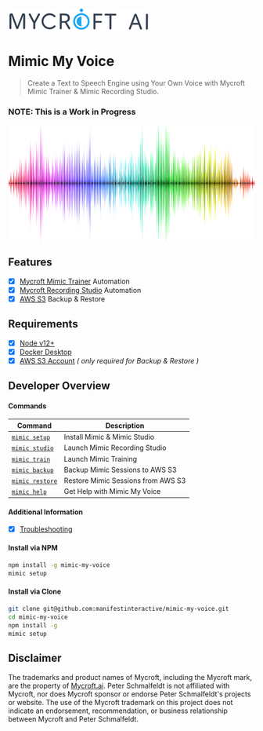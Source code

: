 ![Logo](docs/img/mycroft-logo.png "Logo")

Mimic My Voice
===

> Create a Text to Speech Engine using Your Own Voice with Mycroft Mimic Trainer & Mimic Recording Studio.

### NOTE:  This is a Work in Progress

![Audio](docs/img/audio.png "Audio")
## Features

- [X] [Mycroft Mimic Trainer](https://github.com/MycroftAI/mimic2) Automation
- [X] [Mycroft Recording Studio](https://github.com/MycroftAI/mimic-recording-studio) Automation
- [X] [AWS S3](https://aws.amazon.com/s3/) Backup & Restore

## Requirements

- [X] [Node v12+](https://nodejs.org/en/download/)
- [X] [Docker Desktop](https://www.docker.com/products/docker-desktop)
- [X] [AWS S3 Account](https://aws.amazon.com/s3) _( only required for Backup & Restore )_

## Developer Overview

#### Commands

Command                                | Description
---------------------------------------|--------------------------
[`mimic setup`](docs/cmd-setup.md)     | Install Mimic & Mimic Studio
[`mimic studio`](docs/cmd-studio.md)   | Launch Mimic Recording Studio
[`mimic train`](docs/cmd-train.md)     | Launch Mimic Training
[`mimic backup`](docs/cmd-backup.md)   | Backup Mimic Sessions to AWS S3
[`mimic restore`](docs/cmd-restore.md) | Restore Mimic Sessions from AWS S3
[`mimic help`](docs/cmd-help.md)       | Get Help with Mimic My Voice

#### Additional Information

- [X] [Troubleshooting](docs/troubleshooting.md)

#### Install via NPM

```bash
npm install -g mimic-my-voice
mimic setup
```

#### Install via Clone

```bash
git clone git@github.com:manifestinteractive/mimic-my-voice.git
cd mimic-my-voice
npm install -g
mimic setup
```

## Disclaimer

The trademarks and product names of Mycroft, including the Mycroft mark, are the property of [Mycroft.ai](https://mycroft.ai). Peter Schmalfeldt is not affiliated with Mycroft, nor does Mycroft sponsor or endorse Peter Schmalfeldt's projects or website. The use of the Mycroft trademark on this project does not indicate an endorsement, recommendation, or business relationship between Mycroft and Peter Schmalfeldt.
